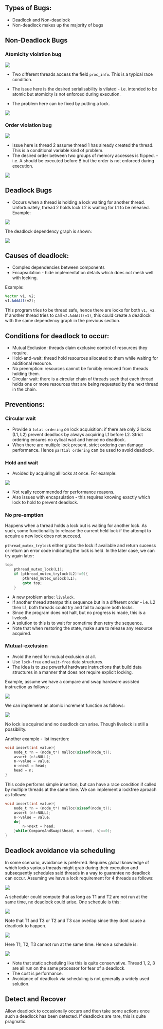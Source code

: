 ## Types of Bugs:

- Deadlock and Non-deadlock
- Non-deadlock makes up the majority of bugs

## Non-Deadlock Bugs

### Atomicity violation bug

![](pic/Figure32.2.png)

- Two different threads access the field `proc_info`. This is a typical race condition. 

- The issue here is the desired serialisability is vilated - i.e. intended to be atomic but atomicity is not enforced during execution.

- The problem here can be fixed by putting a lock.

![](pic/Figure32.3.png)

### Order violation bug 

![](pic/Figure32.4.png)

- Issue here is thread 2 assume thread 1 has already created the thread. This is a conditional variable kind of problem.
- The desired order between two groups of memory accesses is flipped. - i.e. A should be executed before B but the order is not enforced during execution. 

![](pic/Figure32.5.png)

## Deadlock Bugs

- Occurs when a thread is holding a lock waiting for another thread. Unfortunately, thread 2 holds lock L2 is waiting for L1 to be released. Example:

![](pic/Figure32.6.png)

The deadlock dependency graph is shown: 

![](pic/Figure32.7.png)


## Causes of deadlock:

- Complex dependencies between components
- Encapsulation - hide implementation details which does not mesh well with locking. 

Example:

```Java
Vector v1, v2;
v1.AddAll(v2);
```

This program tries to be thread safe, hence there are locks for both `v1, v2`. If another thread tries to call `v2.AddAll(v1)`, this could create a deadlock with the same dependency graph in the previous section. 

## Conditions for deadlock to occur:

- Mutual Exclusion: threads claim exclusive control of resources they require.
- Hold-and-wait: thread hold resources allocated to them while waiting for additional resource.
- No preemption: resources cannot be forcibly removed from threads holding them.
- Circular wait: there is a circular chain of threads such that each thread holds one or more resources that are being requested by the next thread in the chain. 

## Preventions:

### Circular wait

- Provide a `total ordering` on lock acquisition: if there are only 2 locks (L1, L2) prevent deadlock by always acquiring L1 before L2. Strict ordering ensures no cylical wait and hence no deadlock. 
- When there are multiple lock present, strict ordering can damage performance. Hence `partial ordering` can be used to avoid deadlock. 

### Hold and wait 

- Avoided by acquiring all locks at once. For example: 

![](pic/Hold-and-wait_solution.png)

- Not really recommended for performance reasons. 
- Also issues with encapsulation - this requires knowing exactly which lock to hold to prevent deadlock. 


### No pre-emption

Happens when a thread holds a lock but is waiting for another lock. As such, some functionality to release the current held lock if the attempt to acquire a new lock does not succeed. 

`pthread_mutex_trylock` either grabs the lock if available and return suceess or return an error code indicating the lock is held. In the later case, we can try again later:

```C
top:
    pthread_mutex_lock(L1);
    if (pthread_mutex_trylock(L2)!=0){
        pthread_mutex_unlock(L1);
        goto top;
    }
```

- A new problem arise: `livelock`.
- If another thread attemps this sequence but in a different order - i.e. L2 then L1, both threads could try and fail to acquire both locks.
- Since the program does not halt, but no progress is made, this is a livelock. 
- A solution to this is to wait for sometime then retry the sequence. 
- Note that when restoring the state, make sure to release any resource acquired. 

### Mutual-exclusion

- Avoid the need for mutual exclusion at all.
- Use `lock-free` and `wait-free` data structures. 
- The idea is to use powerful hardware instructions that build data structures in a manner that does not require explicit locking. 

Example, assume we have a compare and swap hardware assisted instruction as follows:

![](pic/Figure28.4.png)

We can implement an atomic increment function as follows: 

![](pic/AtomicIncrement.png)

No lock is acquired and no deadlock can arise. Though livelock is still a possibility. 

Another example - list insertion:

```C
void insert(int value){
    node_t *n = (node_t*) malloc(sizeof(node_t));
    assert (n!=NULL);
    n->value = value;
    n->next = head;
    head = n;
}
```

This code performs simple insertion, but can have a race condition if called by multiple threads at the same time. We can implement a lockfree aproach as follows: 

```C 
void insert(int value){
    node_t *n = (node_t*) malloc(sizeof(node_t));
    assert (n!=NULL);
    n->value = value;
    do{
        n->next = head;
    }while(CompareAndSwap(&head, n->next, n)==0);
}

```

## Deadlock avoidance via scheduling 

In some scenario, avoidance is preferred. Requires global knowledge of which locks various threads might grab during their execution and subsequently schedules said threads in a way to guarantee no deadlock can occur. Assuming we have a lock requirement for 4 threads as follows:

![](pic/LockRequirement.png)

A scheduler could compute that as long as T1 and T2 are not run at the same time, no deadlock could arise. One schedule is this: 

![](pic/SmartScheduleAvoidDeadlock.png)

Note that T1 and T3 or T2 and T3 can overlap since they dont cause a deadlock to happen. 

![](pic/LockRequirement2.png)

Here T1, T2, T3 cannot run at the same time. Hence a schedule is: 

![](pic/SmartSchedule2.png)

- Note that static scheduling like this is quite conservative. Thread 1, 2, 3 are all run on the same processor for fear of a deadlock. 
- The cost is performance.
- Avoidance of deadlock via scheduling is not generally a widely used solution.

## Detect and Recover 

Allow deadlock to occasionally occurs and then take some actions once such a deadlock has been detected. If deadlocks are rare, this is quite pragmatic. 
